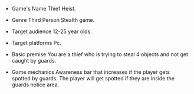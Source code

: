 * Game's Name
 Thief Heist.

* Genre
Third Person Stealth game.

* Target audience
12-25 year olds.

* Target platforms
Pc.

* Basic premise
You are a thief who is trying to steal 4 objects and not get caught by guards.

* Game mechanics
Awareness bar that increases if the player gets spotted by guards.
The player will get spotted if they are inside the guards notice area.
